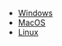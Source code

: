 * [Windows](https://netfoundry.jfrog.io/netfoundry/ziti-release/ziti-tunnel/amd64/windows/0.14.9/ziti-tunnel.tar.gz)
* [MacOS](https://netfoundry.jfrog.io/netfoundry/ziti-release/ziti-tunnel/amd64/darwin/0.14.9/ziti-tunnel.tar.gz)
* [Linux](https://netfoundry.jfrog.io/netfoundry/ziti-release/ziti-tunnel/amd64/linux/0.14.9/ziti-tunnel.tar.gz)
